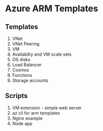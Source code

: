 # Azure ARM Templates

## Templates

1. VNet
2. VNet Peering
3. VM
4. Availabilty and VM scale sets
5. OS disks
6. Load Balancer
7. Cosmos
8. Functions
9. Storage accounts

## Scripts

1. VM extension - simple web server
2. az cli for arm templates
3. Nginx example
4. Node app